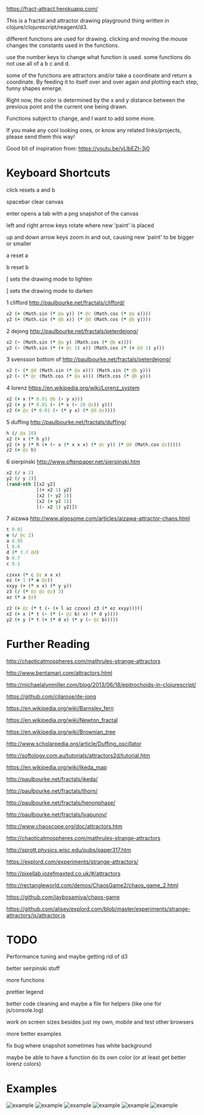 https://fract-attract.herokuapp.com/

This is a fractal and attractor drawing playground thing written in clojure/clojurescript/reagent/d3.

different functions are used for drawing. clicking and moving the mouse changes the constants used in the functions.

use the number keys to change what function is used. some functions do not use all of a b c and d.

some of the functions are attractors and/or take a coordinate and return a coordinate. By feeding it to itself over and over
again and plotting each step, funny shapes emerge.

Right now, the color is determined by the x and y distance between the previous point and the current one
being drawn.

Functions subject to change, and I want to add some more.

If you make any cool looking ones, or know any related links/projects, please send them this way!

Good bit of inspiration from: https://youtu.be/vLlbEZt-3j0

# Keyboard Shortcuts

click resets a and b

spacebar clear canvas

enter opens a tab with a png snapshot of the canvas

left and right arrow keys rotate where new 'paint' is placed

up and down arrow keys zoom in and out, causing new 'paint' to be bigger or smaller

a reset a

b reset b

[ sets the drawing mode to lighten

] sets the drawing mode to darken

1 clifford http://paulbourke.net/fractals/clifford/
```clojure
x2 (+ (Math.sin (* @a y)) (* @c (Math.cos (* @a x))))
y2 (+ (Math.sin (* @b x)) (* @d (Math.cos (* @b y))))
```

2 dejong http://paulbourke.net/fractals/peterdejong/
```clojure
x2 (- (Math.sin (* @a y) (Math.cos (* @b x))))
y2 (- (Math.sin (* (+ @c 1) x)) (Math.cos (* (+ @d 1) y)))
```

3 svensson bottom of http://paulbourke.net/fractals/peterdejong/
```clojure
x2 (- (* @d (Math.sin (* @a x))) (Math.sin (* @b y)))
y2 (- (* @c (Math.cos (* @a x))) (Math.cos (* @b y)))
```

4 lorenz https://en.wikipedia.org/wiki/Lorenz_system
```clojure
x2 (+ x (* 0.01 @b (- y x)))
y2 (+ y (* 0.01 (- (* x (- 28 @z)) y)))
z2 (+ @z (* 0.01 (- (* y x) (* @d @z))))
```

5 duffing http://paulbourke.net/fractals/duffing/
```clojure
h (/ @a 20)
x2 (+ x (* h y))
y2 (+ y (* h (+ (- x (* x x x) (* @c y)) (* @d (Math.cos @z)))))
z2 (+ @z h)
```

6 sierpinski http://www.oftenpaper.net/sierpinski.htm
```clojure
x2 (/ x 2)
y2 (/ y 2)]
(rand-nth [[x2 y2]
           [(+ x2 1) y2]
           [x2 (- y2 1)]
           [x2 (+ y2 1)]
           [(- x2 1) y2]])
```

7 aizawa http://www.algosome.com/articles/aizawa-attractor-chaos.html
```clojure
t 0.01
e (/ @c 2)
a 0.95
l 0.6
d (* 3.7 @d)
b 0.7
c 0.1

czxxx (* c @z x x x)
ez (+ 1 (* e @z))
xxyy (+ (* x x) (* y y))
z3 (/ (* @z @z @z) 3)
az (* a @z)

z2 (+ @z (* t (- (+ l az czxxx) z3 (* ez xxyy))))]
x2 (+ x (* t (- (* (- @z b) x) (* d y))))
y2 (+ y (* t (+ (* d x) (* y (- @z b)))))

```

# Further Reading
http://chaoticatmospheres.com/mathrules-strange-attractors

http://www.bentamari.com/attractors.html

http://michaelalynmiller.com/blog/2013/06/18/epitrochoids-in-clojurescript/

https://github.com/cjlarose/de-jong

https://en.wikipedia.org/wiki/Barnsley_fern

https://en.wikipedia.org/wiki/Newton_fractal

https://en.wikipedia.org/wiki/Brownian_tree

http://www.scholarpedia.org/article/Duffing_oscillator

http://softology.com.au/tutorials/attractors2d/tutorial.htm

https://en.wikipedia.org/wiki/Ikeda_map

http://paulbourke.net/fractals/ikeda/

http://paulbourke.net/fractals/thorn/

http://paulbourke.net/fractals/henonphase/

http://paulbourke.net/fractals/lyapunov/

http://www.chaoscope.org/doc/attractors.htm

http://chaoticatmospheres.com/mathrules-strange-attractors

http://sprott.physics.wisc.edu/pubs/paper317.htm

https://explord.com/experiments/strange-attractors/

http://pixellab.jozefmaxted.co.uk/#/attractors

http://rectangleworld.com/demos/ChaosGame2/chaos_game_2.html

https://github.com/jaybosamiya/chaos-game

https://github.com/alisey/explord.com/blob/master/experiments/strange-attractors/js/attractor.js

# TODO
Performance tuning and maybe getting rid of d3

better seirpinski stuff

more functions

prettier legend

better code cleaning and maybe a file for helpers (like one for js/console.log)

work on screen sizes besides just my own, mobile and test other browsers

more better examples

fix bug where snapshot sometimes has white background

maybe be able to have a function do its own color (or at least get better lorenz colors)

# Examples


![example](https://raw.githubusercontent.com/zumbalogy/attract/master/resources/public/pictures/Screenshot%20from%202016-02-07%2011-43-58.png)
![example](https://raw.githubusercontent.com/zumbalogy/attract/master/resources/public/pictures/Screenshot%20from%202016-02-06%2013-59-19.png)
![example](https://raw.githubusercontent.com/zumbalogy/attract/master/resources/public/pictures/Screenshot%20from%202016-02-14%2011-51-02.png)
![example](https://raw.githubusercontent.com/zumbalogy/attract/master/resources/public/pictures/Screenshot%20from%202016-02-07%2000-43-51.png)
![example](https://raw.githubusercontent.com/zumbalogy/attract/master/resources/public/pictures/Screenshot%20from%202016-02-07%2000-20-41.png)
![example](https://raw.githubusercontent.com/zumbalogy/attract/master/resources/public/pictures/IMG_20160209_161917.jpg)
